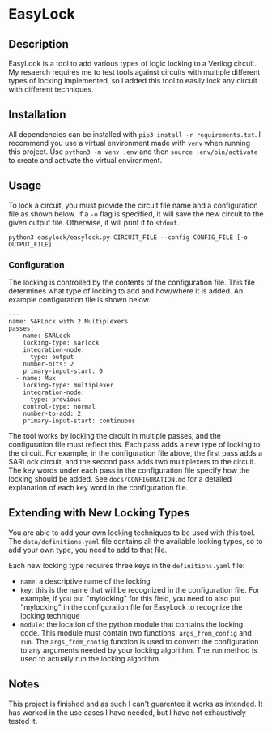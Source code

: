 # EasyLock

## Description

EasyLock is a tool to add various types of logic locking to a Verilog circuit. My resaerch requires me to test tools against circuits with multiple different types of locking implemented, so I added this tool to easily lock any circuit with different techniques.

## Installation

All dependencies can be installed with `pip3 install -r requirements.txt`. I recommend you use a virtual environment made with `venv` when running this project. Use `python3 -m venv .env` and then `source .env/bin/activate` to create and activate the virtual environment.

## Usage

To lock a circuit, you must provide the circuit file name and a configuration file as shown below. If a `-o` flag is specified, it will save the new circuit to the given output file. Otherwise, it will print it to `stdout`.

```
python3 easylock/easylock.py CIRCUIT_FILE --config CONFIG_FILE [-o OUTPUT_FILE]
```

### Configuration

The locking is controlled by the contents of the configuration file. This file determines what type of locking to add and how/where it is added. An example configuration file is shown below.

```
---
name: SARLock with 2 Multiplexers
passes:
  - name: SARLock
    locking-type: sarlock
    integration-node:
      type: output
    number-bits: 2
    primary-input-start: 0
  - name: Mux
    locking-type: multiplexer
    integration-node:
      type: previous
    control-type: normal
    number-to-add: 2
    primary-input-start: continuous
```

The tool works by locking the circuit in multiple passes, and the configuration file must reflect this. Each pass adds a new type of locking to the circuit. For example, in the configuration file above, the first pass adds a SARLock circuit, and the second pass adds two multiplexers to the circuit. The key words under each pass in the configuration file specify how the locking should be added. See `docs/CONFIGURATION.md` for a detailed explanation of each key word in the configuration file.

## Extending with New Locking Types

You are able to add your own locking techniques to be used with this tool. The `data/definitions.yaml` file contains all the available locking types, so to add your own type, you need to add to that file.

Each new locking type requires three keys in the `definitions.yaml` file:
 - `name`: a descriptive name of the locking
 - `key`: this is the name that will be recognized in the configuration file. For example, if you put "mylocking" for this field, you need to also put "mylocking" in the configuration file for EasyLock to recognize the locking technique
 - `module`: the location of the python module that contains the locking code. This module must contain two functions: `args_from_config` and `run`. The `args_from_config` function is used to convert the configuration to any arguments needed by your locking algorithm. The `run` method is used to actually run the locking algorithm.

## Notes

This project is finished and as such I can't guarentee it works as intended. It has worked in the use cases I have needed, but I have not exhaustively tested it.
